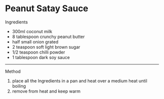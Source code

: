 # Peanut Satay Sauce

Ingredients

-   300ml coconut milk
-   8 tablespoon crunchy peanut butter
-   half small onion grated
-   2 teaspoon soft light brown sugar
-   1/2 teaspoon chilli powder
-   1 tablespoon dark soy sauce

--------------------------------------------------------------------------------

Method

1.  place all the Ingredients in a pan and heat over a medium heat until boiling
2.  remove from heat and keep warm
